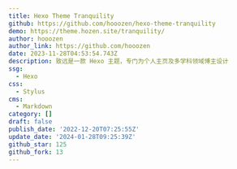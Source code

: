 ```yaml
---
title: Hexo Theme Tranquility
github: https://github.com/hooozen/hexo-theme-tranquility
demo: https://theme.hozen.site/tranquility/
author: hooozen
author_link: https://github.com/hooozen
date: 2023-11-28T04:53:54.743Z
description: 致远是一款 Hexo 主题，专门为个人主页及多学科领域博主设计
ssg:
  - Hexo
css:
  - Stylus
cms:
  - Markdown
category: []
draft: false
publish_date: '2022-12-20T07:25:55Z'
update_date: '2024-01-28T09:25:39Z'
github_star: 125
github_fork: 13
---
```

